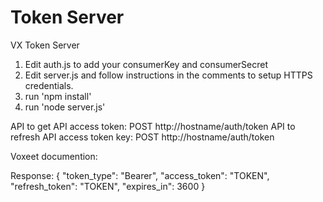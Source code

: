 # Token Server
VX Token Server

1. Edit auth.js to add your consumerKey and consumerSecret
2. Edit server.js and follow instructions in the comments to setup HTTPS credentials.
2. run 'npm install'
3. run 'node server.js'

API to get API access token: POST http://hostname/auth/token
API to refresh API access token key: POST http://hostname/auth/token 

Voxeet documention:

Response:
{
    "token_type": "Bearer",
    "access_token": "TOKEN",
    "refresh_token": "TOKEN",
    "expires_in": 3600
}

